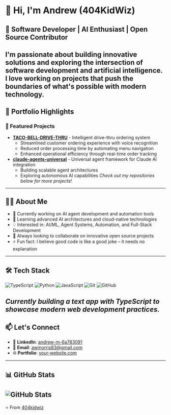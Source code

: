 # 👋 Hi, I'm Andrew (404KidWiz)
## 🚀 Software Developer | AI Enthusiast | Open Source Contributor
I'm passionate about building innovative solutions and exploring the intersection of software development and artificial intelligence. I love working on projects that push the boundaries of what's possible with modern technology.
---
## 💼 Portfolio Highlights
### 🌟 Featured Projects
- **[TACO-BELL-DRIVE-THRU](https://github.com/404kidwiz/TACO-BELL-DRIVE-THRU)** - Intelligent drive-thru ordering system
  - Streamlined customer ordering experience with voice recognition
  - Reduced order processing time by automating menu navigation
  - Enhanced operational efficiency through real-time order tracking
- **[claude-agents-universal](https://github.com/404kidwiz/claude-agents-universal)** - Universal agent framework for Claude AI integration
  - Building scalable agent architectures
  - Exploring autonomous AI capabilities
*Check out my repositories below for more projects!*
---
## 👨‍💻 About Me
- 🔭 Currently working on AI agent development and automation tools
- 🌱 Learning advanced AI architectures and cloud-native technologies
- 💡 Interested in: AI/ML, Agent Systems, Automation, and Full-Stack Development
- 🎯 Always looking to collaborate on innovative open source projects
- ⚡ Fun fact: I believe good code is like a good joke – it needs no explanation
---
## 🛠️ Tech Stack
![TypeScript](https://img.shields.io/badge/-TypeScript-3178C6?style=flat-square&logo=typescript&logoColor=white)
![Python](https://img.shields.io/badge/-Python-3776AB?style=flat-square&logo=python&logoColor=white)
![JavaScript](https://img.shields.io/badge/-JavaScript-F7DF1E?style=flat-square&logo=javascript&logoColor=black)
![Git](https://img.shields.io/badge/-Git-F05032?style=flat-square&logo=git&logoColor=white)
![GitHub](https://img.shields.io/badge/-GitHub-181717?style=flat-square&logo=github&logoColor=white)

*Currently building a text app with TypeScript to showcase modern web development practices.*
---
## 📫 Let's Connect
- 💼 **LinkedIn**: [andrew-m-6a783091](https://www.linkedin.com/in/andrew-m-6a783091/)
- 📧 **Email**: awmorris83@gmail.com
- 🌐 **Portfolio**: [your-website.com](https://your-website.com)
---
## 📊 GitHub Stats
![GitHub Stats](https://github-readme-stats.vercel.app/api?username=404kidwiz&show_icons=true&theme=radical)
---
⭐️ From [404kidwiz](https://github.com/404kidwiz)
